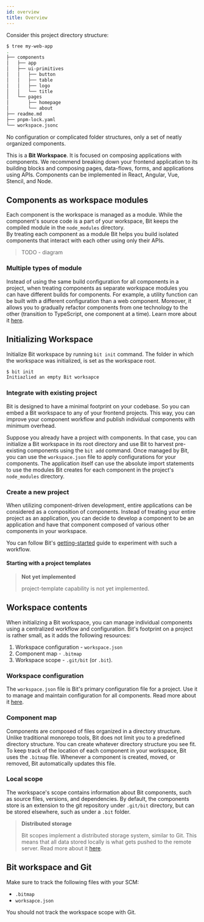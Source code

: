 ```yaml
---
id: overview
title: Overview
---
```


Consider this project directory structure:

```sh
$ tree my-web-app
.
├── components
│   ├── app
│   ├── ui-primitives
│   │   ├── button
│   │   ├── table
│   │   ├── logo
│   │   └── title
│   └── pages
│       ├── homepage
│       └── about
├── readme.md
├── pnpm-lock.yaml
└── workspace.jsonc
```

No configuration or complicated folder structures, only a set of neatly organized components.

This is a **Bit Workspace**. It is focused on composing applications with components. We recommend breaking down your frontend application to its building blocks and composing pages, data-flows, forms, and applications using APIs. Components can be implemented in React, Angular, Vue, Stencil, and Node.

## Components as workspace modules

Each component is the workspace is managed as a module. While the component's source code is a part of your workspace, Bit keeps the compiled module in the `node_modules` directory.  
By treating each component as a module Bit helps you build isolated components that interact with each other using only their APIs.

> TODO - diagram

### Multiple types of module

Instead of using the same build configuration for all components in a project, when treating components as separate workspace modules you can have different builds for components. For example, a utility function can be built with a different configuration than a web component. Moreover, it allows you to gradually refactor components from one technology to the other (transition to TypeScript, one component at a time). Learn more about it [here](TODO).

## Initializing Workspace

Initialize Bit workspace by running `bit init` command. The folder in which the workspace was initialized, is set as the workspace root.

```sh
$ bit init
Initiazlied an empty Bit worksapce
```

### Integrate with existing project

Bit is designed to have a minimal footprint on your codebase. So you can embed a Bit workspace to any of your frontend projects. This way, you can improve your component workflow and publish individual components with minimum overhead.

Suppose you already have a project with components. In that case, you can initialize a Bit workspace in its root directory and use Bit to harvest pre-existing components using the `bit add` command. Once managed by Bit, you can use the `workspace.json` file to apply configurations for your components. The application itself can use the absolute import statements to use the modules Bit creates for each component in the project's `node_modules` directory.

### Create a new project

When utilizing component-driven development, entire applications can be considered as a composition of components. Instead of treating your entire project as an application, you can decide to develop a component to be an application and have that component composed of various other components in your workspace.

You can follow Bit's [getting-started](TODO) guide to experiment with such a workflow.

#### Starting with a project templates

> **Not yet implemented**
>
> project-template capability is not yet implemented.

## Workspace contents

When initializing a Bit workspace, you can manage individual components using a centralized workflow and configuration. Bit's footprint on a project is rather small, as it adds the following resources:

1. Workspace configuration - `workspace.json`
1. Component map - `.bitmap`
1. Workspace scope - `.git/bit` (or `.bit`).

### Workspace configuration

The `workspace.json` file is Bit's primary configuration file for a project. Use it to manage and maintain configuration for all components. Read more about it [here](TODO).

### Component map

Components are composed of files organized in a directory structure. Unlike traditional monorepo tools, Bit does not limit you to a predefined directory structure. You can create whatever directory structure you see fit.  
To keep track of the location of each component in your workspace, Bit uses the `.bitmap` file. Whenever a component is created, moved, or removed, Bit automatically updates this file.

### Local scope

The workspace's scope contains information about Bit components, such as source files, versions, and dependencies. By default, the components store is an extension to the git repository under `.git/bit` directory, but can be stored elsewhere, such as under a `.bit` folder.

> **Distributed storage**
>
> Bit scopes implement a distributed storage system, similar to Git. This means that all data stored locally is what gets pushed to the remote server. Read more about it [here](TODO).

## Bit workspace and Git

Make sure to track the following files with your SCM:

- `.bitmap`
- `worksapce.json`

You should not track the workspace scope with Git.
